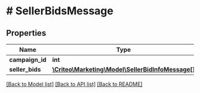 # # SellerBidsMessage

## Properties

Name | Type | Description | Notes
------------ | ------------- | ------------- | -------------
**campaign_id** | **int** |  | [optional] 
**seller_bids** | [**\Criteo\Marketing\Model\SellerBidInfoMessage[]**](SellerBidInfoMessage.md) |  | [optional] 

[[Back to Model list]](../../README.md#documentation-for-models) [[Back to API list]](../../README.md#documentation-for-api-endpoints) [[Back to README]](../../README.md)


